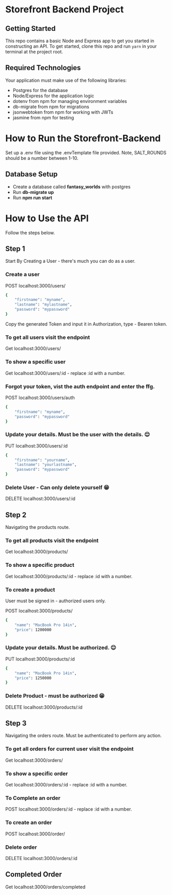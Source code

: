 # Storefront Backend Project

## Getting Started

This repo contains a basic Node and Express app to get you started in constructing an API. To get started, clone this repo and run `yarn` in your terminal at the project root.

## Required Technologies
Your application must make use of the following libraries:
- Postgres for the database
- Node/Express for the application logic
- dotenv from npm for managing environment variables
- db-migrate from npm for migrations
- jsonwebtoken from npm for working with JWTs
- jasmine from npm for testing

# How to Run the Storefront-Backend
Set up a .env file using the .envTemplate file provided. Note, SALT_ROUNDS should be a number between 1-10.
## Database Setup
- Create a database called **fantasy_worlds** with postgres
- Run **db-migrate up**
- Run **npm run start**


# How to Use the API
Follow the steps below.
## Step 1
Start By Creating a User - there's much you can do as a user.
### Create a user
POST localhost:3000/users/
```sh
{
    "firstname": "myname",
    "lastname": "mylastname",
    "password": "mypassword"
}
```
Copy the generated Token and input it in Authorization, type - Bearen token.

### To get all users visit the endpoint
Get localhost:3000/users/

### To show a specific user
Get localhost:3000/users/:id - replace :id with a number.


### Forgot your token, vist the auth endpoint and enter the ffg.
POST localhost:3000/users/auth
```sh
{
    "firstname": "myname",
    "password": "mypassword"
}
```
### Update your details. Must be the user with the details. 😌
PUT localhost:3000/users/:id
```sh
{
    "firstname": "yourname",
    "lastname": "yourlastname",
    "password": "mypassword"
}
```
### Delete User - Can only delete yourself 😁
DELETE localhost:3000/users/:id

## Step 2
Navigating the products route.

### To get all products visit the endpoint
Get localhost:3000/products/

### To show a specific product
Get localhost:3000/products/:id - replace :id with a number.


### To create a product
User must be signed in - authorized users only.

POST localhost:3000/products/
```sh
{
    "name": "MacBook Pro 14in",
    "price": 1200000
}
```
### Update your details. Must be authorized. 😌
PUT localhost:3000/products/:id
```sh
{
    "name": "MacBook Pro 14in",
    "price": 1250000
}
```
### Delete Product - must be authorized 😁
DELETE localhost:3000/products/:id


## Step 3
Navigating the orders route. Must be authenticated to perform any action.

### To get all orders for current user visit the endpoint
Get localhost:3000/orders/

### To show a specific order
Get localhost:3000/orders/:id - replace :id with a number.

### To Complete an order
POST localhost:3000/orders/:id - replace :id with a number.

### To create an order
POST localhost:3000/order/

### Delete order
DELETE localhost:3000/orders/:id

## Completed Order
Get localhost:3000/orders/completed